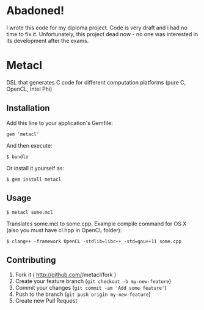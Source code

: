 # Abadoned!

I wrote this code for my diploma project. Code is very draft and i had no time to fix it. Unfortunately, this project dead now - no one was interested in its development after the exams.

# Metacl

DSL that generates C code for different computation platforms (pure C, OpenCL, Intel Phi)

## Installation

Add this line to your application's Gemfile:

    gem 'metacl'

And then execute:

    $ bundle

Or install it yourself as:

    $ gem install metacl

## Usage

    $ metacl some.mcl
    
Translates some.mcl to some.cpp. Example compile command for OS X (also you must have cl.hpp in OpenCL folder):

    $ clang++ -framework OpenCL -stdlib=libc++ -std=gnu++11 some.cpp

## Contributing

1. Fork it ( http://github.com/<my-github-username>/metacl/fork )
2. Create your feature branch (`git checkout -b my-new-feature`)
3. Commit your changes (`git commit -am 'Add some feature'`)
4. Push to the branch (`git push origin my-new-feature`)
5. Create new Pull Request
